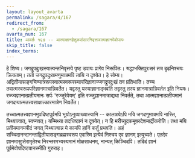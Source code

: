 ```yaml
---
layout: layout_avarta
permalink: /sagara/4/167
redirect_from:
  - /sagara/167
avarta_num: 167
title: आवर्तः १६७ -- आत्माज्ञानहेतुकसंसारनिवृत्तावात्मज्ञानमेवोपायः
skip_title: false
index_terms: 
---
```


हे शिष्य। जगद्रूपदुःखस्यात्यन्तनिवृत्तये पृष्ट उपायः प्रागेव निरूपितः। श्रद्धाभक्तिपुरःसरं तत्र दृढनिश्चयः क्रियताम्। ततो जगद्रूपदुःखमणुमात्रमपि
त्वयि न दृश्येत। हे सोम्य। अद्वितीयासङ्गचिन्मात्ररूपस्वात्मस्वरूपस्यापरिज्ञानाज्जगद्रूपदुःखं तव प्रतिभाति। तच्च तवात्मस्वरूपपरिज्ञानमात्रान्निवर्तेत।
यद्वस्तु यस्याज्ञानाद्भवति तद्वस्तु तस्य ज्ञानमात्रान्निवर्तत इति नियमः। रज्ज्वज्ञानात्प्रतीयमानः सर्पः 'रज्जुरेवेयम्' इति रज्जुज्ञानमात्राद्यथा निवर्तते, तथा
आत्मज्ञानात्प्रतीयमानं जगदप्यात्मतत्त्वसाक्षात्कारमात्रेण निवर्तेत।

तच्चात्मतत्त्वज्ञानमुपदिष्टपूर्वमपि भूयोऽनुव्याख्यास्यामि -- कालत्रयेऽपि मयि जगदणुमात्रमपि नास्ति, मिथ्यात्वात्, स्वप्नवत्। यन्मिथ्या तदधिष्ठानं न दूषयेत्। न हि मरीच्युदकमूषरदेशमार्द्रीकरोति। तथा मयि प्रतीयमानमपीदं जगत् मिथ्यात्वान्न मे कामपि हानिं कर्तुं प्रभवति। अहं सच्चिदानन्दानन्ताद्वितीयासङ्गब्रह्मस्वरूप एवास्मि इत्येवं निश्चय एव ज्ञानम् इत्युच्यते।
एतदेव ज्ञानमासुप्तेरामृतेश्च निरन्तरमभ्यस्यमानं मोक्षसाधनम्, नान्यत् किञ्चिदपि। तदिदं ज्ञानं पूर्वमेवोपदिष्टवानस्मीति गुरुराह।
